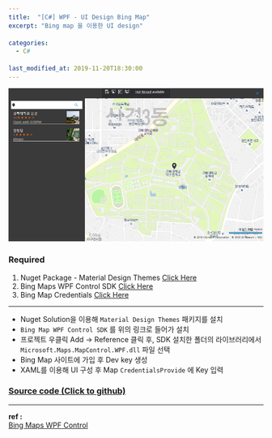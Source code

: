 ```yaml
---
title:  "[C#] WPF - UI Design Bing Map"
excerpt: "Bing map 을 이용한 UI design"

categories:
  - C#

last_modified_at: 2019-11-20T18:30:00
---
```


![bingmap](/assets/images/posts/191120/bingmap.png)

### Required
1. Nuget Package - Material Design Themes [Click Here](https://www.nuget.org/packages/MaterialDesignThemes/3.0.0-ci778)
2. Bing Maps WPF Control SDK [Click Here](https://www.microsoft.com/en-us/download/details.aspx?displaylang=en&id=27165)
3. Bing Map Credentials [Click Here](https://www.bingmapsportal.com/)

----

- Nuget Solution을 이용해 `Material Design Themes` 패키지를 설치  
- `Bing Map WPF Control SDK` 를 위의 링크로 들어가 설치  
- 프로젝트 우클릭 Add -> Reference 클릭 후, SDK 설치한 폴더의 라이브러리에서 `Microsoft.Maps.MapControl.WPF.dll` 파일 선택
- Bing Map 사이트에 가입 후 Dev key 생성
- XAML를 이용해 UI 구성 후 Map `CredentialsProvide` 에 Key 입력


### [Source code (Click to github)](https://github.com/mindflip/WPF-UI-Bing-Map)

----
**ref :**  
[Bing Maps WPF Control](https://docs.microsoft.com/en-us/previous-versions/bing/wpf-control/hh750210(v=msdn.10))

